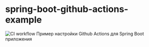 # spring-boot-github-actions-example
![CI workflow](https://github.com/Mark1708/spring-boot-github-actions-example/actions/workflows/CI/badge.svg?branch=master)
Пример настройки Github Actions для Spring Boot приложения
